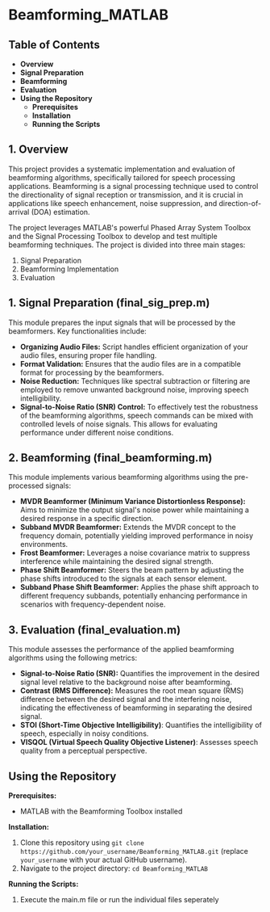 # Beamforming_MATLAB

## Table of Contents
* **Overview**
* **Signal Preparation**
* **Beamforming**
* **Evaluation**
* **Using the Repository**
    * **Prerequisites**
    * **Installation**
    * **Running the Scripts**

 ## 1. Overview
This project provides a systematic implementation and evaluation of beamforming algorithms, specifically tailored for speech processing applications. Beamforming is a signal processing technique used to control the directionality of signal reception or transmission, and it is crucial in applications like speech enhancement, noise suppression, and direction-of-arrival (DOA) estimation.

The project leverages MATLAB's powerful Phased Array System Toolbox and the Signal Processing Toolbox to develop and test multiple beamforming techniques. The project is divided into three main stages:

1. Signal Preparation
2. Beamforming Implementation
3. Evaluation

## 1. Signal Preparation (final_sig_prep.m)

This module prepares the input signals that will be processed by the beamformers. Key functionalities include:

* **Organizing Audio Files:** Script handles efficient organization of your audio files, ensuring proper file handling.
* **Format Validation:** Ensures that the audio files are in a compatible format for processing by the beamformers.
* **Noise Reduction:** Techniques like spectral subtraction or filtering are employed to remove unwanted background noise, improving speech intelligibility.
* **Signal-to-Noise Ratio (SNR) Control:** To effectively test the robustness of the beamforming algorithms, speech commands can be mixed with controlled levels of noise signals. This allows for evaluating performance under different noise conditions.

## 2. Beamforming (final_beamforming.m)

This module implements various beamforming algorithms using the pre-processed signals:

* **MVDR Beamformer (Minimum Variance Distortionless Response):** Aims to minimize the output signal's noise power while maintaining a desired response in a specific direction.
* **Subband MVDR Beamformer:** Extends the MVDR concept to the frequency domain, potentially yielding improved performance in noisy environments. 
* **Frost Beamformer:** Leverages a noise covariance matrix to suppress interference while maintaining the desired signal strength.
* **Phase Shift Beamformer:** Steers the beam pattern by adjusting the phase shifts introduced to the signals at each sensor element.
* **Subband Phase Shift Beamformer:** Applies the phase shift approach to different frequency subbands, potentially enhancing performance in scenarios with frequency-dependent noise.

## 3. Evaluation (final_evaluation.m)

This module assesses the performance of the applied beamforming algorithms using the following metrics:

* **Signal-to-Noise Ratio (SNR):** Quantifies the improvement in the desired signal level relative to the background noise after beamforming.
* **Contrast (RMS Difference):** Measures the root mean square (RMS) difference between the desired signal and the interfering noise, indicating the effectiveness of beamforming in separating the desired signal.
* **STOI (Short-Time Objective Intelligibility)**: Quantifies the intelligibility of speech, especially in noisy conditions.
* **VISQOL (Virtual Speech Quality Objective Listener)**: Assesses speech quality from a perceptual perspective.

## Using the Repository

**Prerequisites:**

* MATLAB with the Beamforming Toolbox installed

**Installation:**

1. Clone this repository using `git clone https://github.com/your_username/Beamforming_MATLAB.git` (replace `your_username` with your actual GitHub username).
2. Navigate to the project directory: `cd Beamforming_MATLAB`

**Running the Scripts:**

1. Execute the main.m file or run the individual files seperately


